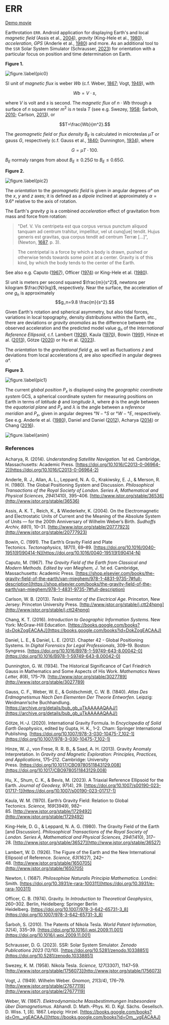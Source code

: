 # ERR
[Demo movie](https://m.youtube.com/shorts/ljb5bhvgRBk)

Earthrotation `ERR`. Android application for displaying Earth's and local *magnetic field* (Assis et al., [2004](http://www.jstor.org/stable/20777923)), *gravity* (King-Hele et al., [1980](http://www.jstor.org/stable/36527)), *acceleration*, *GPS* (Anderle et al., [1980](http://www.jstor.org/stable/36536)) and more. As an additional tool to the `SSR` Solar System Simulator (Schrausser, [2023](https://doi.org/10.5281/zenodo.10338851)) for orientation with a particular focus on position and time determination on Earth.

**Figure 1.**

![figure.\label{pic0}](pic0.jpg)

SI unit of *magnetic flux* is weber $Wb$ (c.f. Weber, [1867](https://books.google.com/books?id=Om__vgEACAAJ); Vogt, [1949](http://www.jstor.org/stable/27677119)), with

$$Wb = V\cdot s,$$

where $V$ is volt and $s$ is second.
The *magnetic flux* of $n\cdot Wb$  through a surface of $n$ square meter $m^2$ is $n$ tesla $T$ (see e.g. Swezey, [1958](http://www.jstor.org/stable/1756073); Šarboh, [2010](https://doi.org/10.1016/j.wpi.2009.11.001); Carlson, [2013](http://www.jstor.org/stable/j.ctt24hpng)), or

$$T=\frac{Wb}{m^2}.$$

The *geomagnetic field* or *flux density* $B_E$ is calculated in microteslas $\mu T$ or gauss $G$, respectively (c.f. Gauss et al., [1840](https://archive.org/details/bub_gb_uTkAAAAAQAAJ/); Dunnington, [1934](http://www.jstor.org/stable/3027789)), where 

$$G= \mu T\cdot 100.$$

$B_E$ normaly ranges from about $B_E\ge0.25G$ to $B_E\le0.65G$.  

**Figure 2.**

![figure.\label{pic2}](pic2.jpg)

The *orientation* to the *geomagnetic field* is given in angular degrees $\alpha°$ on the $x$, $y$ and $z$ axes; it is defined as a *dipole* inclined at approximately $\alpha=9.6°$ relative to the axis of rotation.

The Earth's *gravity* $g$ is a combined *acceleration* effect of gravitation from mass and force from rotation:

>"Def. V. Vis centripeta est qua corpus versus punctum aliquod tanquam ad centrum trahitur, impellitur, vel ut cunq[ue] tendit. Hujus generis est gravitas, qua corpus tendit ad centrum Terræ [...]", (Newton, [1687](https://doi.org/10.3931/e-rara-100311), p. 3).

>The centripetal is a force by which a body is drawn, pushed or otherwise tends towards some point at a center. Gravity is of this kind, by which the body tends to the center of the Earth.

See also e.g. Caputo ([1967](https://shop.elsevier.com/books/the-gravity-field-of-the-earth/van-mieghem/978-1-4831-9735-7#full-description)), Officer ([1974](https://doi.org/10.1007/978-3-642-65731-3_8)) or King-Hele et al. ([1980](http://www.jstor.org/stable/36527)). 

SI unit is meters per second squared $\frac{m}{s^2}$, newtons per kilogram $\frac{N}{kg}$, respectively. Near the surface, the acceleration of *one* $g_n$ is approximately
$$g_n=9.8 \frac{m}{s^2}.$$ 

Given Earth's rotation and spherical asymmetry, but also tidal forces, variations in local topography, density distributions within the Earth, etc., there are deviations or *gravity anomalies* as the difference between the observed acceleration and the predicted model value $g_n$ of the *International Reference Ellipsoid*, c.f. Lambert ([1926](http://www.jstor.org/stable/1650705)), Kaula ([1970](http://www.jstor.org/stable/1729492)), Bowin ([1991](https://doi.org/10.1016/0040-1951(91)90414-N)), Hinze et al. ([2013](https://doi.org/10.1017/CBO9780511843129.008)), Götze ([2020](https://doi.org/10.1007/978-3-030-10475-7_102-1)) or Hu et al. ([2023](https://doi.org/10.1007/s00190-023-01717-1)).

The *orientation* to the *gravitational field* $g$, as well as fluctuations $z$ and deviations from local accelerations $d$, are also specified in angular degrees $\alpha°$.

**Figure 3.**

![figure.\label{pic1}](pic1.jpg)

The current *global position* $P_x$ is displayed using the *geographic coordinate system* GCS, a spherical coordinate system for measuring positions on Earth in terms of *latitude* $\phi$ and *longitude* $\lambda$, where $\phi$ is the angle between the *equatorial plane* and $P_x$ and $\lambda$ is the angle between a *reference meridian* and $P_x$, given in angular degrees $°N-°S$ or $°W-°E$, respectively. See e.g. Anderle et al. ([1980](http://www.jstor.org/stable/36536)), Daniel and Daniel ([2012](https://doi.org/10.1016/B978-1-59749-643-8.00042-0)), Acharya ([2014](https://doi.org/10.1016/C2013-0-06964-2)) or Chang ([2016](https://books.google.com/books?id=DokZogEACAAJ)).

![figure.\label{anim}](anim01.gif)

### References

Acharya, R. (2014). *Understanding Satellite Navigation*. 1st ed. Cambridge, Massachusetts: Academic Press. [https://doi.org/10.1016/C2013-0-06964-2](https://doi.org/10.1016/C2013-0-06964-2)

Anderle, R. J., Allan, A. L., Leppard, N. A. G., Krakiwsky, E. J., & Merson, R. H. (1980). The Global Positioning System and Discussion. *Philosophical Transactions of the Royal Society of London. Series A, Mathematical and Physical Sciences, 294*(1410), 395–406. [http://www.jstor.org/stable/36536](http://www.jstor.org/stable/36536)

Assis, A. K. T., Reich, K., & Wiederkehr, K. (2004). On the Electromagnetic and Electrostatic Units of Current and the Meaning of the Absolute System of Units — for the 200th Anniversary of Wilhelm Weber’s Birth. *Sudhoffs Archiv, 88*(1), 10–31. [http://www.jstor.org/stable/20777923](http://www.jstor.org/stable/20777923)

Bowin, C. (1991). The Earth’s Gravity Field and Plate Tectonics. *Tectonophysics, 187*(1), 69–89. [https://doi.org/10.1016/0040-1951(91)90414-N](https://doi.org/10.1016/0040-1951(91)90414-N)

Caputo, M. (1967). *The Gravity Field of the Earth from Classical and Modern Methods. Edited by van Mieghem, J*. 1st ed. Cambridge, Massachusetts: Academic Press. [https://shop.elsevier.com/books/the-gravity-field-of-the-earth/van-mieghem/978-1-4831-9735-7#full-description](https://shop.elsevier.com/books/the-gravity-field-of-the-earth/van-mieghem/978-1-4831-9735-7#full-description)

Carlson, W. B. (2013). *Tesla: Inventor of the Electrical Age*. Princeton, New Jersey: Princeton University Press. [http://www.jstor.org/stable/j.ctt24hpng](http://www.jstor.org/stable/j.ctt24hpng)

Chang, K. T. (2016). *Introduction to Geographic Information Systems*. New York: McGraw-Hill Education. [https://books.google.com/books?id=DokZogEACAAJ](https://books.google.com/books?id=DokZogEACAAJ)

Daniel, L. E., & Daniel, L. E. (2012). Chapter 42 - Global Positioning Systems. In *Digital Forensics for Legal Professionals*, 309–19. Boston: Syngress. [https://doi.org/10.1016/B978-1-59749-643-8.00042-0](https://doi.org/10.1016/B978-1-59749-643-8.00042-0)

Dunnington, G. W. (1934). The Historical Significance of Carl Friedrich Gauss in Mathematics and Some Aspects of His Work. *Mathematics News Letter, 8*(8), 175–79. [http://www.jstor.org/stable/3027789](http://www.jstor.org/stable/3027789)

Gauss, C. F., Weber, W. E., & Goldschmidt, C. W. B. (1840). *Atlas Des Erdmagnetismus Nach Den Elementen Der Theorie Entworfen.* Leipzig: Weidmann’sche Buchhandlung. [https://archive.org/details/bub_gb_uTkAAAAAQAAJ/](https://archive.org/details/bub_gb_uTkAAAAAQAAJ/)

Götze, H.-J. (2020). International Gravity Formula. In *Encyclopedia of Solid Earth Geophysics*, edited by Gupta, H. K., 1–2. Cham: Springer International Publishing. [https://doi.org/10.1007/978-3-030-10475-7_102-1](https://doi.org/10.1007/978-3-030-10475-7_102-1)

Hinze, W. J., von Frese, R. R. B., & Saad, A. H. (2013). Gravity Anomaly Interpretation. In *Gravity and Magnetic Exploration: Principles, Practices, and Applications*, 175–212. Cambridge: University Press. [https://doi.org/10.1017/CBO9780511843129.008](https://doi.org/10.1017/CBO9780511843129.008)

Hu, X., Shum, C. K., & Bevis, M. (2023). A Triaxial Reference Ellipsoid for the Earth. *Journal of Geodesy, 97*(4), 29. [https://doi.org/10.1007/s00190-023-01717-1](https://doi.org/10.1007/s00190-023-01717-1)

Kaula, W. M. (1970). Earth’s Gravity Field: Relation to Global Tectonics. *Science, 169*(3949), 982–85. [http://www.jstor.org/stable/1729492](http://www.jstor.org/stable/1729492)

King-Hele, D. G., & Leppard, N. A. G. (1980). The Gravity Field of the Earth [and Discussion]. *Philosophical Transactions of the Royal Society of London. Series A, Mathematical and Physical Sciences, 294*(1410), 317–28. [http://www.jstor.org/stable/36527](http://www.jstor.org/stable/36527)

Lambert, W. D. (1926). The Figure of the Earth and the New International Ellipsoid of Reference. *Science, 63*(1627), 242–48. [http://www.jstor.org/stable/1650705](http://www.jstor.org/stable/1650705)

Newton, I. (1687). *Philosophiae Naturalis Principia Mathematica*. Londini: Smith. [https://doi.org/10.3931/e-rara-100311](https://doi.org/10.3931/e-rara-100311)

Officer, C. B. (1974). Gravity. In *Introduction to Theoretical Geophysics*, 260–302. Berlin, Heidelberg: Springer Berlin Heidelberg. [https://doi.org/10.1007/978-3-642-65731-3_8](https://doi.org/10.1007/978-3-642-65731-3_8)

Šarboh, S. (2010). The Patents of Nikola Tesla. *World Patent Information, 32*(4), 335–39. [https://doi.org/10.1016/j.wpi.2009.11.001](https://doi.org/10.1016/j.wpi.2009.11.001)

Schrausser, D. G. (2023). SSR: Solar System Simulator. *Zenodo Publications 2023* (12/10). [https://doi.org/10.5281/zenodo.10338851](https://doi.org/10.5281/zenodo.10338851)

Swezey, K. M. (1958). Nikola Tesla. *Science, 127*(3307), 1147–59. [http://www.jstor.org/stable/1756073](http://www.jstor.org/stable/1756073)

Vogt, J. (1949). Wilhelm Weber. *Gnomon, 21*(3/4), 176–79. [http://www.jstor.org/stable/27677119](http://www.jstor.org/stable/27677119)

Weber, W. (1867). *Elektrodynamische Massbestimmungen Insbesondere über Diamagnetismus*. Abhandl. D. Math.-Phys. Kl. D. Kgl. Sächs. Gesellsch. D. Wiss. 1, [8]. 1867. Leipzig: Hirzel. [https://books.google.com/books?id=Om__vgEACAAJ](https://books.google.com/books?id=Om__vgEACAAJ)
